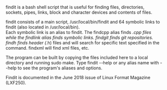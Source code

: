 findit is a bash shell script that is useful for finding files, directories, sockets, pipes, links, block and character devices and contents of files.

findit consists of a main script, /usr/local/bin/findit and 64 symbolic links to findit (also located in /usr/local/bin).  
Each symbolic link is an alias to findit. The findcpp alias finds *.cpp files while the findlink alias finds symbolic links. 
findgit finds git repositories. findh finds header (*.h) files and will search for specific text specified in the command. findxml will find xml files, etc.

The program can be built by copying the files included here to a local directory and running sudo make.  Type findit 
--help or any alias name with --help to see the program's aliases and options.

Findit is documented in the June 2018 issue of Linux Format Magazine (LXF250).
